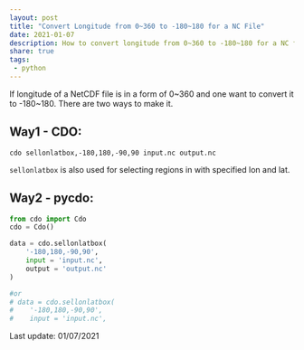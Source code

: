 ```yaml
---
layout: post
title: "Convert Longitude from 0~360 to -180~180 for a NC File"
date: 2021-01-07
description: How to convert longitude from 0~360 to -180~180 for a NC file
share: true
tags:
 - python
---
```


If longitude of a NetCDF file is in a form of 0~360 and one want to convert it to -180~180. There are two ways to make it.
## Way1 - CDO:

    cdo sellonlatbox,-180,180,-90,90 input.nc output.nc 
    
`sellonlatbox` is also used for selecting regions in with specified lon and lat. 

## Way2 - pycdo:
```python
from cdo import Cdo 
cdo = Cdo() 

data = cdo.sellonlatbox(
    '-180,180,-90,90', 
    input = 'input.nc', 
    output = 'output.nc'
)     

#or
# data = cdo.sellonlatbox(
#    '-180,180,-90,90', 
#    input = 'input.nc',  
```

Last update: 01/07/2021